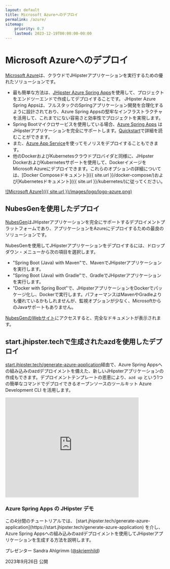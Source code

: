 ```yaml
---
layout: default
title: Microsoft Azureへのデプロイ
permalink: /azure/
sitemap:
    priority: 0.7
    lastmod: 2023-12-19T00:00:00-00:00
---
```


# <i class="fa fa-cloud-upload"></i> Microsoft Azureへのデプロイ

[Microsoft Azure](https://azure.microsoft.com/overview/?WT.mc_id=online-jhipster-judubois)は、クラウドでJHipsterアプリケーションを実行するための優れたソリューションです。

- 最も簡単な方法は、[JHipster Azure Spring Apps](https://github.com/Azure/generator-jhipster-azure-spring-apps)を使用して、プロジェクトをエンドツーエンドで作成してデプロイすることです。 JHipster Azure Spring Appsは、フルスタックのSpringアプリケーション開発を合理化するように設計されており、Azure Spring Appsの堅牢なインフラストラクチャを活用して、これまでにない容易さと効率性でプロジェクトを実現します。
- Spring Bootマイクロサービスを使用している場合、[Azure Spring Apps](https://azure.microsoft.com/services/spring-apps/?WT.mc_id=online-jhipster-judubois) はJHipsterアプリケーションを完全にサポートします。[Quickstart](https://learn.microsoft.com/azure/spring-apps/quickstart-deploy-microservice-apps)で詳細を読むことができます。
- また、[Azure App Service](https://azure.microsoft.com/services/app-service/?WT.mc_id=online-jhipster-judubois)を使ってモノリスをデプロイすることもできます。
- 他のDockerおよびKubernetesクラウドプロバイダと同様に、JHipster DockerおよびKubernetesサポートを使用して、DockerイメージをMicrosoft Azureにデプロイできます。これらのオプションの詳細については、[Docker Composeドキュメント]({{ site.url }}/docker-compose/)および[Kubernetesドキュメント]({{ site.url }}/kubernetes/)に従ってください。

[![Microsoft Azure]({{ site.url }}/images/logo/logo-azure.png)](https://azure.microsoft.com/overview/?WT.mc_id=java-0000-judubois)

<h2>NubesGenを使用したデプロイ</h2>

[NubesGen](https://www.nubesgen.com)はJHipsterアプリケーションを完全にサポートするデプロイメントプラットフォームであり、アプリケーションをAzureにデプロイするための最良のソリューションです。

NubesGenを使用してJHipsterアプリケーションをデプロイするには、ドロップダウン・メニューから次の項目を選択します。

- "Spring Boot (Java) with Maven"で、MavenでJHipsterアプリケーションを実行します。
- "Spring Boot (Java) with Gradle"で、GradleでJHipsterアプリケーションを実行します。
- "Docker with Spring Boot"で、JHipsterアプリケーションをDockerでパッケージ化し、Dockerで実行します。パフォーマンスはMavenやGradleよりも優れているかもしれませんが、監視オプションが少なく、MicrosoftからのJavaサポートもありません。

[NubesGenのWebサイト](https://www.nubesgen.com)にアクセスすると、完全なドキュメントが表示されます。

## start.jhipster.techで生成されたazdを使用したデプロイ

[start.jhipster.tech/generate-azure-application](https://start.jhipster.tech/generate-azure-application)経由で、Azure Spring Appsへの組み込みのazdデプロイメントを備えた、新しいJHipsterアプリケーションの作成もできます。デプロイメントテンプレートの恩恵により、`azd up` という1つの簡単なコマンドでデプロイできるオープンソースのツールキット Azure Development CLI を活用します。

<div class="thumbnail no-margin-bottom">
    <div class="video-container">
        <iframe width="420" height="315" src="https://www.youtube.com/embed/AmxPv_5Bs_k?si=HeDmf113Uld0bCbS&amp;start=33" title="YouTube video player" frameborder="0" allow="accelerometer; autoplay; clipboard-write; encrypted-media; gyroscope; picture-in-picture; web-share" allowfullscreen></iframe>
    </div>
    <div class="caption">
        <h3 id="thumbnail-label">Azure Spring Apps の JHipster デモ<a class="anchorjs-link" href="#thumbnail-label"><span class="anchorjs-icon"></span></a></h3>
        <p>この4分間のチュートリアルでは、 [start.jhipster.tech/generate-azure-application](https://start.jhipster.tech/generate-azure-application) を介し、Azure Spring Appsへの組み込みのazdデプロイメントを使用してJHipsterアプリケーションを生成する方法を説明します。</p>
        <p>プレゼンター Sandra Ahlgrimm (<a href="https://twitter.com/skriemhild">@skriemhild</a>)</p>
        <p>2023年9月26日 公開</p>
    </div>
</div>
